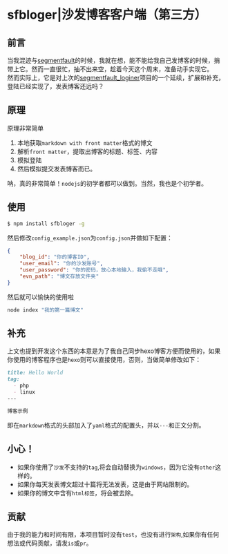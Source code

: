 # sfbloger|沙发博客客户端（第三方）

## 前言

当我混迹与[segmentfault](https://segmentfault.com/blogs)的时候，我就在想，能不能给我自己发博客的时候，捎带上它。然而一直很忙，抽不出来空，趁着今天这个周末，准备动手实现它。  
然而实际上，它是对上次的[segmentfault_loginer](https://github.com/Rozbo/segmentfault_loginer)项目的一个延续，扩展和补充，登陆已经实现了，发表博客还远吗？

## 原理

原理非常简单

1. 本地获取`markdown with front matter`格式的博文
2. 解析`front matter`，提取出博客的标题、标签、内容
3. 模拟登陆
4. 然后模拟提交发表博客而已。

呐，真的非常简单！`nodejs`的初学者都可以做到。当然，我也是个初学者。

## 使用

```bash
$ npm install sfbloger -g
```
然后修改`config_example.json`为`config.json`并做如下配置：
```json
{
    "blog_id": "你的博客ID",
    "user_email": "你的沙发账号",
    "user_password": "你的密码，放心本地输入，我偷不走哦",
    "evn_path": "博文存放文件夹"
}

```
然后就可以愉快的使用啦

```bash
node index "我的第一篇博文"
```

## 补充

上文也提到开发这个东西的本意是为了我自己同步hexo博客方便而使用的，如果你使用的博客程序也是`hexo`则可以直接使用，否则，当做简单修改如下：
```markdown
title: Hello World
tag:
  - php
  - linux
---

博客示例
```
即在`markdown`格式的头部加入了`yaml`格式的配置头，并以`---`和正文分割。

## 小心！

* 如果你使用了`沙发`不支持的`tag`,将会自动替换为`windows`，因为它没有`other`这样的。
* 如果你每天发表博文超过十篇将无法发表，这是由于网站限制的。
* 如果你的博文中含有`html标签`，将会被去除。

## 贡献
由于我的能力和时间有限，本项目暂时没有`test`，也没有进行`架构`,如果你有任何想法或代码贡献，请发`is`或`pr`。
 
